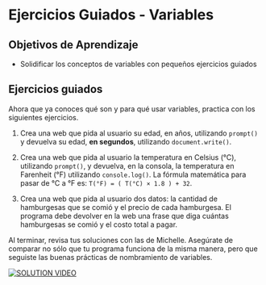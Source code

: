 # Ejercicios Guiados - Variables
## Objetivos de Aprendizaje
- Solidificar los conceptos de variables con pequeños ejercicios guiados

## Ejercicios guiados

Ahora que ya conoces qué son y para qué usar variables, practica con los siguientes ejercicios.

1. Crea una web que pida al usuario su edad, en años, utilizando `prompt()` y devuelva su edad, **en segundos**, utilizando `document.write()`.

2. Crea una web que pida al usuario la temperatura en Celsius (°C), utilizando `prompt()`, y devuelva, en la consola, la temperatura en Farenheit (°F) utilizando `console.log()`. La fórmula matemática para pasar de °C a °F es: `T(°F) = ( T(°C) × 1.8 ) + 32`.

3. Crea una web que pida al usuario dos datos: la cantidad de hamburgesas que se comió y el precio de cada hamburgesa. El programa debe devolver en la web una frase que diga cuántas hamburgesas se comió y el costo total a pagar.


Al terminar, revisa tus soluciones con las de Michelle. Asegúrate de comparar no sólo que tu programa funciona de la misma manera, pero que seguiste las buenas prácticas de nombramiento de variables.


[![SOLUTION VIDEO](https://www.youtube.com/embed/_QTag-SbZ0o)](https://www.youtube.com/embed/_QTag-SbZ0o)

